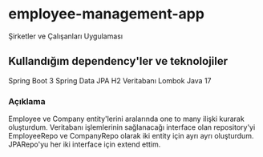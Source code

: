 # employee-management-app
 
Şirketler ve Çalışanları Uygulaması

## Kullandığım dependency'ler ve teknolojiler

Spring Boot 3
Spring Data JPA
H2 Veritabanı
Lombok
Java 17

### Açıklama

Employee ve Company entity'lerini aralarında one to many ilişki kurarak oluşturdum.
Veritabanı işlemlerinin sağlanacağı interface olan repository'yi EmployeeRepo ve CompanyRepo olarak iki entity için ayrı ayrı oluşturdum. JPARepo'yu her iki interface için extend ettim. 




